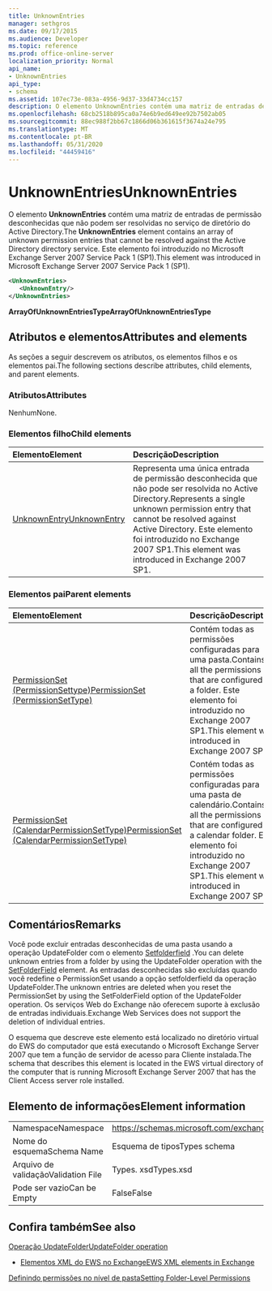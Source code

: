 ```yaml
---
title: UnknownEntries
manager: sethgros
ms.date: 09/17/2015
ms.audience: Developer
ms.topic: reference
ms.prod: office-online-server
localization_priority: Normal
api_name:
- UnknownEntries
api_type:
- schema
ms.assetid: 107ec73e-083a-4956-9d37-33d4734cc157
description: O elemento UnknownEntries contém uma matriz de entradas de permissão desconhecidas que não podem ser resolvidas no serviço de diretório do Active Directory. Este elemento foi introduzido no Microsoft Exchange Server 2007 Service Pack 1 (SP1).
ms.openlocfilehash: 68cb2518b895ca0a74e6b9ed649ee92b7502ab05
ms.sourcegitcommit: 88ec988f2bb67c1866d06b361615f3674a24e795
ms.translationtype: MT
ms.contentlocale: pt-BR
ms.lasthandoff: 05/31/2020
ms.locfileid: "44459416"
---
```

# <a name="unknownentries"></a><span data-ttu-id="cc9c2-104">UnknownEntries</span><span class="sxs-lookup"><span data-stu-id="cc9c2-104">UnknownEntries</span></span>

<span data-ttu-id="cc9c2-105">O elemento **UnknownEntries** contém uma matriz de entradas de permissão desconhecidas que não podem ser resolvidas no serviço de diretório do Active Directory.</span><span class="sxs-lookup"><span data-stu-id="cc9c2-105">The **UnknownEntries** element contains an array of unknown permission entries that cannot be resolved against the Active Directory directory service.</span></span> <span data-ttu-id="cc9c2-106">Este elemento foi introduzido no Microsoft Exchange Server 2007 Service Pack 1 (SP1).</span><span class="sxs-lookup"><span data-stu-id="cc9c2-106">This element was introduced in Microsoft Exchange Server 2007 Service Pack 1 (SP1).</span></span> 
  
```xml
<UnknownEntries>
   <UnknownEntry/>
</UnknownEntries>
```

 <span data-ttu-id="cc9c2-107">**ArrayOfUnknownEntriesType**</span><span class="sxs-lookup"><span data-stu-id="cc9c2-107">**ArrayOfUnknownEntriesType**</span></span>
## <a name="attributes-and-elements"></a><span data-ttu-id="cc9c2-108">Atributos e elementos</span><span class="sxs-lookup"><span data-stu-id="cc9c2-108">Attributes and elements</span></span>

<span data-ttu-id="cc9c2-109">As seções a seguir descrevem os atributos, os elementos filhos e os elementos pai.</span><span class="sxs-lookup"><span data-stu-id="cc9c2-109">The following sections describe attributes, child elements, and parent elements.</span></span>
  
### <a name="attributes"></a><span data-ttu-id="cc9c2-110">Atributos</span><span class="sxs-lookup"><span data-stu-id="cc9c2-110">Attributes</span></span>

<span data-ttu-id="cc9c2-111">Nenhum</span><span class="sxs-lookup"><span data-stu-id="cc9c2-111">None.</span></span>
  
### <a name="child-elements"></a><span data-ttu-id="cc9c2-112">Elementos filho</span><span class="sxs-lookup"><span data-stu-id="cc9c2-112">Child elements</span></span>

|<span data-ttu-id="cc9c2-113">**Elemento**</span><span class="sxs-lookup"><span data-stu-id="cc9c2-113">**Element**</span></span>|<span data-ttu-id="cc9c2-114">**Descrição**</span><span class="sxs-lookup"><span data-stu-id="cc9c2-114">**Description**</span></span>|
|:-----|:-----|
|[<span data-ttu-id="cc9c2-115">UnknownEntry</span><span class="sxs-lookup"><span data-stu-id="cc9c2-115">UnknownEntry</span></span>](unknownentry.md) <br/> |<span data-ttu-id="cc9c2-116">Representa uma única entrada de permissão desconhecida que não pode ser resolvida no Active Directory.</span><span class="sxs-lookup"><span data-stu-id="cc9c2-116">Represents a single unknown permission entry that cannot be resolved against Active Directory.</span></span> <span data-ttu-id="cc9c2-117">Este elemento foi introduzido no Exchange 2007 SP1.</span><span class="sxs-lookup"><span data-stu-id="cc9c2-117">This element was introduced in Exchange 2007 SP1.</span></span>  <br/> |
   
### <a name="parent-elements"></a><span data-ttu-id="cc9c2-118">Elementos pai</span><span class="sxs-lookup"><span data-stu-id="cc9c2-118">Parent elements</span></span>

|<span data-ttu-id="cc9c2-119">**Elemento**</span><span class="sxs-lookup"><span data-stu-id="cc9c2-119">**Element**</span></span>|<span data-ttu-id="cc9c2-120">**Descrição**</span><span class="sxs-lookup"><span data-stu-id="cc9c2-120">**Description**</span></span>|
|:-----|:-----|
|[<span data-ttu-id="cc9c2-121">PermissionSet (PermissionSettype)</span><span class="sxs-lookup"><span data-stu-id="cc9c2-121">PermissionSet (PermissionSetType)</span></span>](permissionset-permissionsettype.md) <br/> |<span data-ttu-id="cc9c2-122">Contém todas as permissões configuradas para uma pasta.</span><span class="sxs-lookup"><span data-stu-id="cc9c2-122">Contains all the permissions that are configured for a folder.</span></span> <span data-ttu-id="cc9c2-123">Este elemento foi introduzido no Exchange 2007 SP1.</span><span class="sxs-lookup"><span data-stu-id="cc9c2-123">This element was introduced in Exchange 2007 SP1.</span></span>  <br/> |
|[<span data-ttu-id="cc9c2-124">PermissionSet (CalendarPermissionSetType)</span><span class="sxs-lookup"><span data-stu-id="cc9c2-124">PermissionSet (CalendarPermissionSetType)</span></span>](permissionset-calendarpermissionsettype.md) <br/> |<span data-ttu-id="cc9c2-125">Contém todas as permissões configuradas para uma pasta de calendário.</span><span class="sxs-lookup"><span data-stu-id="cc9c2-125">Contains all the permissions that are configured for a calendar folder.</span></span> <span data-ttu-id="cc9c2-126">Este elemento foi introduzido no Exchange 2007 SP1.</span><span class="sxs-lookup"><span data-stu-id="cc9c2-126">This element was introduced in Exchange 2007 SP1.</span></span>  <br/> |
   
## <a name="remarks"></a><span data-ttu-id="cc9c2-127">Comentários</span><span class="sxs-lookup"><span data-stu-id="cc9c2-127">Remarks</span></span>

<span data-ttu-id="cc9c2-128">Você pode excluir entradas desconhecidas de uma pasta usando a operação UpdateFolder com o elemento [Setfolderfield](setfolderfield.md) .</span><span class="sxs-lookup"><span data-stu-id="cc9c2-128">You can delete unknown entries from a folder by using the UpdateFolder operation with the [SetFolderField](setfolderfield.md) element.</span></span> <span data-ttu-id="cc9c2-129">As entradas desconhecidas são excluídas quando você redefine o PermissionSet usando a opção setfolderfield da operação UpdateFolder.</span><span class="sxs-lookup"><span data-stu-id="cc9c2-129">The unknown entries are deleted when you reset the PermissionSet by using the SetFolderField option of the UpdateFolder operation.</span></span> <span data-ttu-id="cc9c2-130">Os serviços Web do Exchange não oferecem suporte à exclusão de entradas individuais.</span><span class="sxs-lookup"><span data-stu-id="cc9c2-130">Exchange Web Services does not support the deletion of individual entries.</span></span> 
  
<span data-ttu-id="cc9c2-131">O esquema que descreve este elemento está localizado no diretório virtual do EWS do computador que está executando o Microsoft Exchange Server 2007 que tem a função de servidor de acesso para Cliente instalada.</span><span class="sxs-lookup"><span data-stu-id="cc9c2-131">The schema that describes this element is located in the EWS virtual directory of the computer that is running Microsoft Exchange Server 2007 that has the Client Access server role installed.</span></span>
  
## <a name="element-information"></a><span data-ttu-id="cc9c2-132">Elemento de informações</span><span class="sxs-lookup"><span data-stu-id="cc9c2-132">Element information</span></span>

|||
|:-----|:-----|
|<span data-ttu-id="cc9c2-133">Namespace</span><span class="sxs-lookup"><span data-stu-id="cc9c2-133">Namespace</span></span>  <br/> |https://schemas.microsoft.com/exchange/services/2006/types  <br/> |
|<span data-ttu-id="cc9c2-134">Nome do esquema</span><span class="sxs-lookup"><span data-stu-id="cc9c2-134">Schema Name</span></span>  <br/> |<span data-ttu-id="cc9c2-135">Esquema de tipos</span><span class="sxs-lookup"><span data-stu-id="cc9c2-135">Types schema</span></span>  <br/> |
|<span data-ttu-id="cc9c2-136">Arquivo de validação</span><span class="sxs-lookup"><span data-stu-id="cc9c2-136">Validation File</span></span>  <br/> |<span data-ttu-id="cc9c2-137">Types. xsd</span><span class="sxs-lookup"><span data-stu-id="cc9c2-137">Types.xsd</span></span>  <br/> |
|<span data-ttu-id="cc9c2-138">Pode ser vazio</span><span class="sxs-lookup"><span data-stu-id="cc9c2-138">Can be Empty</span></span>  <br/> |<span data-ttu-id="cc9c2-139">False</span><span class="sxs-lookup"><span data-stu-id="cc9c2-139">False</span></span>  <br/> |
   
## <a name="see-also"></a><span data-ttu-id="cc9c2-140">Confira também</span><span class="sxs-lookup"><span data-stu-id="cc9c2-140">See also</span></span>



[<span data-ttu-id="cc9c2-141">Operação UpdateFolder</span><span class="sxs-lookup"><span data-stu-id="cc9c2-141">UpdateFolder operation</span></span>](updatefolder-operation.md)


- [<span data-ttu-id="cc9c2-142">Elementos XML do EWS no Exchange</span><span class="sxs-lookup"><span data-stu-id="cc9c2-142">EWS XML elements in Exchange</span></span>](ews-xml-elements-in-exchange.md)


[<span data-ttu-id="cc9c2-143">Definindo permissões no nível de pasta</span><span class="sxs-lookup"><span data-stu-id="cc9c2-143">Setting Folder-Level Permissions</span></span>](https://msdn.microsoft.com/library/c7530e86-5112-401c-b10a-9c054ae59f07%28Office.15%29.aspx)

